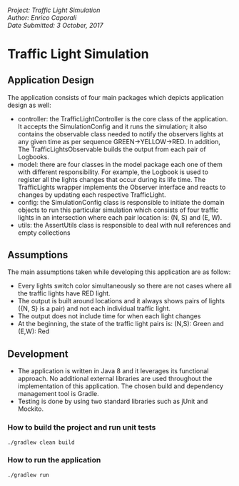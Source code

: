 ###### Project: Traffic Light Simulation <br/> Author: Enrico Caporali <br/> Date Submitted: 3 October, 2017

# Traffic Light Simulation

## Application Design
The application consists of four main packages which depicts application design as well:

- controller: the TrafficLightController is the core class of the application. 
              It accepts the SimulationConfig and it runs the simulation; it also contains the observable class needed to notify
              the observers lights at any given time as per sequence GREEN->YELLOW->RED. In addition, The TrafficLightsObservable builds the
              output from each pair of Logbooks.
- model: there are four classes in the model package each one of them with different responsibility.
         For example, the Logbook is used to register all the lights changes that occur during its life time.
         The TrafficLights wrapper implements the Observer interface and reacts to changes by updating each respective TrafficLight.
- config: the SimulationConfig class is responsible to initiate the domain objects to run this particular simulation which consists of 
          four traffic lights in an intersection where each pair location is: (N, S) and (E, W).
- utils: the AssertUtils class is responsible to deal with null references and empty collections 

## Assumptions
The main assumptions taken while developing this application are as follow:

- Every lights switch color simultaneously so there are not cases where all the traffic lights have RED light.
- The output is built around locations and it always shows pairs of lights ({N, S} is a pair) and not each individual traffic light.
- The output does not include time for when each light changes
- At the beginning, the state of the traffic light pairs is: (N,S): Green and (E,W): Red

## Development
- The application is written in Java 8 and it leverages its functional approach. No additional external libraries are used throughout the implementation 
  of this application. The chosen build and dependency management tool is Gradle.
- Testing is done by using two standard libraries such as jUnit and Mockito.

### How to build the project and run unit tests
```
./gradlew clean build
```

### How to run the application
```
./gradlew run
```
